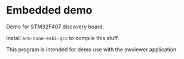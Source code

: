 
# Embedded demo

Demo for STM32F407 discovery board.

Install `arm-none-eabi-gcc` to compile this stuff.

This program is intended for demo use with the swviewer application.

